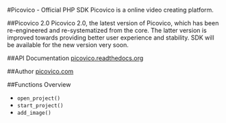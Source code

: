 #Picovico - Official PHP SDK
Picovico is a online video creating platform.

##Picovico 2.0
Picovico 2.0, the latest version of Picovico, which has been re-engineered and re-systematized from the core. The latter version is improved towards providing better user experience and stability. SDK will be available for the new version very soon.


##API Documentation
[picovico.readthedocs.org](http://picovico.readthedocs.org)

##Author
[picovico.com](http://picovico.com/)

##Functions Overview
* `open_project()`
* `start_project()`
* `add_image()`
